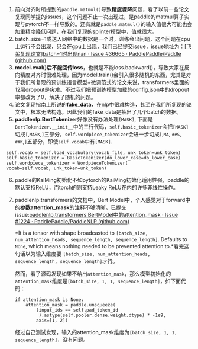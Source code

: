 1. 前向对齐时所提到的`paddle.matmul()`导致**精度骤降**问题，看了以前一些论文复现同学提的issues，这个问题不止一次出现过，是paddle的matmul算子实现与pytorch不一样导致的。还有就是`paddle.matmul()`的输入值很大可能也会加重精度降低问题，在我们复现的splinter模型中，值就很大。
2. batch_size=1或送入网络中的数据是一个时，训练会出问题，这个问题在cpu上运行不会出现，只会在gpu上出现，我们已经提交issue，issue地址为：[[飞桨复现论文\]batch=1时出现nan · Issue #36665 · PaddlePaddle/Paddle (github.com)](https://github.com/PaddlePaddle/Paddle/issues/36665)
3. **model.eval()后不能回传loss**，也就是不能loss.backward()，导致大家在反向精度对齐时很难处理，因为model.train()会引入很多随机的东西，尤其是对于我们所复现的预训练语言模型+微调范式的论文来说，transformers里面的12层dropout是灾难。不过我们把预训练模型加载的config.json中的dropout率都改为了0，解决了随机的问题。
4. 论文复现指南上所说的**fake_data**，在nlp中很难构造，甚至在我们所复现的论文中，根本无法构造。因此我们的fake_data是抽出了几个batch的数据。
5. **paddlenlp.BertTokenizer**好像没有办法处理`[MASK]`, 下面是`BertTokenizer.__init__`中的三行代码，`self.basic_tokenizer`会把`[MASK]`切成`[`,`MASK`,`]`三部分，`self.wordpiece_tokenizer`会进一步切成`[`,`MA`, `##S`, `##K`,`]`五部分，即使`self.vocab`中有`[MASK]`.

```
self.vocab = self.load_vocabulary(vocab_file, unk_token=unk_token)
self.basic_tokenizer = BasicTokenizer(do_lower_case=do_lower_case)
self.wordpiece_tokenizer = WordpieceTokenizer(
vocab=self.vocab, unk_token=unk_token)
```

6. paddle的KaiMing初始化不如pytorch的KaiMing初始化适用性强，paddle的默认支持ReLU，而torch的则支持Leaky ReLU在内的许多非线性操作。

7. paddlenlp.transformers的文档中，Bert Model中，个人感觉对于forward中的**参数attention_mask**的注释不够清晰。已提交issue:[paddlenlp.transformers.BertModel中的attention_mask · Issue #1224 · PaddlePaddle/PaddleNLP (github.com)](https://github.com/PaddlePaddle/PaddleNLP/issues/1224)

   

   *It is a tensor with shape broadcasted to `[batch_size, num_attention_heads, sequence_length, sequence_length]`. Defaults to `None`, which means nothing needed to be prevented attention to.*看完这句话以为输入维度要 `[batch_size, num_attention_heads, sequence_length, sequence_length]`才行。

   

   然而，看了源码发现如果不给出`attention_mask`，那么模型初始化的`attention_mask`维度是`[batch_size, 1, 1, sequence_length]`，如下面代码：

   ```
   if attention_mask is None:
       attention_mask = paddle.unsqueeze(
           (input_ids == self.pad_token_id
            ).astype(self.pooler.dense.weight.dtype) * -1e9,
           axis=[1, 2])
   ```

   经过自己测试发现，输入的attention_mask维度为`[batch_size, 1, 1, sequence_length]`，没有问题。